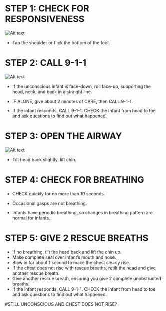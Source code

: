 # STEP 1: CHECK FOR RESPONSIVENESS
![Alt text](C:\Users\WeCanCodeIT\source\repos\FirstAide\frontend\public\Images\InfantChoking\infantChoking2.jpg)

- Tap the shoulder or flick the bottom of the foot. 

# STEP 2: CALL 9-1-1
![Alt text](C:\Users\WeCanCodeIT\source\repos\FirstAide\frontend\public\Images\InfantChoking\infantChoking3.jpg)


- If the unconscious infant is face-down, roll face-up, supporting the head, neck, and back in a straight line.

- IF ALONE, give about 2 minutes of CARE, then CALL 9-1-1.

- If the infant responds, CALL 9-1-1. CHECK the Infant from head to toe and ask questions to find out what happened.

# STEP 3: OPEN THE AIRWAY
![Alt text](C:\Users\WeCanCodeIT\source\repos\FirstAide\frontend\public\Images\InfantChoking\infantChoking9.jpg)

- Tilt head back slightly, lift chin.

# STEP 4: CHECK FOR BREATHING

- CHECK quickly for no more than 10 seconds.

- Occasional gasps are not breathing.

- Infants have periodic breathing, so changes
in breathing pattern are normal for infants.

# STEP 5: GIVE 2 RESCUE BREATHS

- If no breathing, tilt the head back and    lift the chin up.
- Make complete seal over infant’s
mouth and nose.
- Blow in for about 1 second to make the
  chest clearly rise.
- If the chest does not rise with rescue     breaths, retilt the head and give          another rescue breath.
- Give another rescue breath, ensuring you   give 2 complete unobstructed breaths. 
- If the infant responds, CALL      9-1-1. CHECK the infant from head to toe    and ask questions to find out what         happened.

#STILL UNCONSCIOUS AND CHEST DOES NOT RISE?

